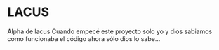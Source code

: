 # LACUS
Alpha de lacus
Cuando empecé este proyecto solo yo y dios sabiamos como funcionaba el código
ahora sólo dios lo sabe...
